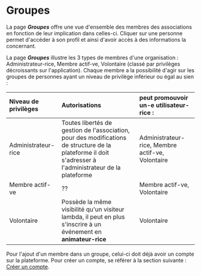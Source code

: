 # Groupes 

La page ***Groupes*** offre une vue d'ensemble des membres des associations en fonction de leur implication dans celles-ci. Cliquer sur une personne permet d'accéder à son profil et ainsi d'avoir accès à des informations la concernant.

La page ***Groupes*** illustre les 3 types de membres d'une organisation : Administrateur-rice, Membre actif-ve, Volontaire (classé par privilèges décroissants sur l'application). Chaque membre a la possibilité d'agir sur les groupes de personnes ayant un niveau de privilège inférieur ou égal au sien :

| Niveau de privilèges | Autorisations | peut promouvoir un-e utilisateur-rice : |
|:--|:--|:--|
| Administrateur-rice | Toutes libertés de gestion de l'association, pour des modifications de structure de la plateforme il doit s'adresser à l'administrateur de la plateforme | Administrateur-rice, Membre actif-ve, Volontaire |
| Membre actif-ve | ?? | Membre actif-ve, Volontaire |
| Volontaire | Possède la même visibilité qu'un visiteur lambda, il peut en plus s'inscrire à un événement en **animateur-rice** | Volontaire |

Pour l'ajout d'un membre dans un groupe, celui-ci doit déjà avoir un compte sur la plateforme. Pour créer un compte, se référer à la section suivante : [Créer un compte](create-account.md).